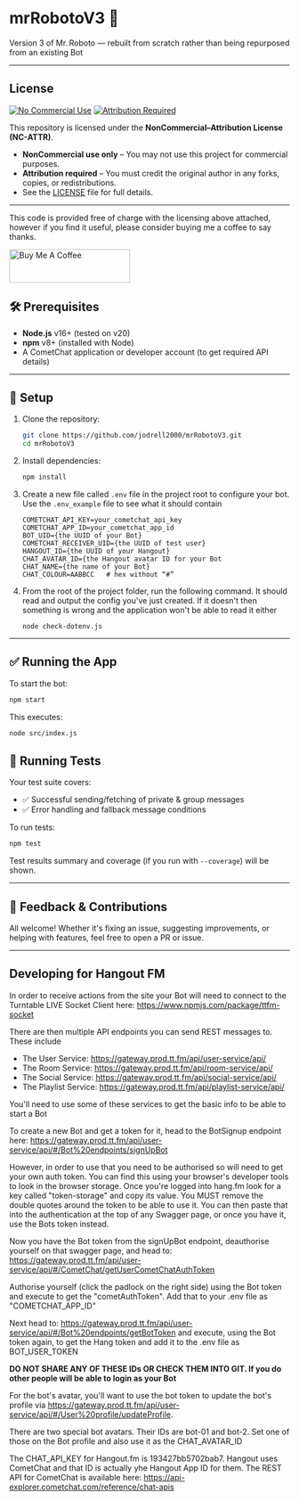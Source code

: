 # mrRobotoV3 🤖

Version 3 of Mr. Roboto — rebuilt from scratch rather than being repurposed from an existing Bot

---

## License

[![No Commercial Use](https://img.shields.io/badge/No%20Commercial%20Use-orange?style=for-the-badge&logo=hand)](LICENSE)
[![Attribution Required](https://img.shields.io/badge/Attribution%20Required-black?style=for-the-badge&logo=book)](LICENSE)

This repository is licensed under the **NonCommercial–Attribution License (NC-ATTR)**.
- **NonCommercial use only** – You may not use this project for commercial purposes.
- **Attribution required** – You must credit the original author in any forks, copies, or redistributions.
- See the [LICENSE](LICENSE) file for full details.

---

This code is provided free of charge with the licensing above attached, however if you find it useful, please consider buying me a coffee to say thanks.

<a href="https://www.buymeacoffee.com/jodrell" target="_blank"><img src="https://cdn.buymeacoffee.com/buttons/v2/default-yellow.png" alt="Buy Me A Coffee" style="height: 60px !important;width: 217px !important;" ></a>

## 🛠️ Prerequisites

- **Node.js** v16+ (tested on v20)
- **npm** v8+ (installed with Node)
- A CometChat application or developer account (to get required API details)

---

## 🚀 Setup

1. Clone the repository:
   ```bash
   git clone https://github.com/jodrell2000/mrRobotoV3.git
   cd mrRobotoV3
   ```
2. Install dependencies:
   ```bash
   npm install
   ```
3. Create a new file called `.env` file in the project root to configure your bot. Use the `.env_example` file to see what it should contain
   ```env
   COMETCHAT_API_KEY=your_cometchat_api_key
   COMETCHAT_APP_ID=your_cometchat_app_id
   BOT_UID={the UUID of your Bot}
   COMETCHAT_RECEIVER_UID={the UUID of test user}
   HANGOUT_ID={the UUID of your Hangout}
   CHAT_AVATAR_ID={the Hangout avatar ID for your Bot
   CHAT_NAME={the name of your Bot}
   CHAT_COLOUR=AABBCC   # hex without “#”
   ```
4. From the root of the project folder, run the following command. It should read and output the config you've just created. If it doesn't then something is wrong and the application won't be able to read it either
   ```
   node check-dotenv.js
   ```
---

## ✅ Running the App

To start the bot:

```bash
npm start
```

This executes:

```bash
node src/index.js
```

## 🧪 Running Tests

Your test suite covers:

- ✅ Successful sending/fetching of private & group messages
- ✅ Error handling and fallback message conditions

To run tests:

```bash
npm test
```

Test results summary and coverage (if you run with `--coverage`) will be shown.

---

## 🤝 Feedback & Contributions

All welcome! Whether it's fixing an issue, suggesting improvements, or helping with features, feel free to open a PR or issue.

---

## Developing for Hangout FM

In order to receive actions from the site your Bot will need to connect to the Turntable LIVE Socket Client here: 
https://www.npmjs.com/package/ttfm-socket

There are then multiple API endpoints you can send REST messages to. These include 

* The User Service: https://gateway.prod.tt.fm/api/user-service/api/
* The Room Service: https://gateway.prod.tt.fm/api/room-service/api/
* The Social Service: https://gateway.prod.tt.fm/api/social-service/api/
* The Playlist Service: https://gateway.prod.tt.fm/api/playlist-service/api/

You'll need to use some of these services to get the basic info to be able to start a Bot

To create a new Bot and get a token for it, head to the BotSignup endpoint here: https://gateway.prod.tt.fm/api/user-service/api/#/Bot%20endpoints/signUpBot

However, in order to use that you need to be authorised so will need to get your own auth token. You can find this using your browser's developer tools to look in the browser storage. Once you're logged into hang.fm look for a key called "token-storage" and copy its value. You MUST remove the double quotes around the token to be able to use it. You can then paste that into the authentication at the top of any Swagger page, or once you have it, use the Bots token instead.

Now you have the Bot token from the signUpBot endpoint, deauthorise yourself on that swagger page, and head to:
https://gateway.prod.tt.fm/api/user-service/api/#/CometChat/getUserCometChatAuthToken

Authorise yourself (click the padlock on the right side) using the Bot token and execute to get the "cometAuthToken". Add that to your .env file as "COMETCHAT_APP_ID"

Next head to: https://gateway.prod.tt.fm/api/user-service/api/#/Bot%20endpoints/getBotToken and execute, using the Bot token again, to get the Hang token and add it to the .env file as BOT_USER_TOKEN

**DO NOT SHARE ANY OF THESE IDs OR CHECK THEM INTO GIT. If you do other people will be able to login as your Bot**

For the bot's avatar, you'll want to use the bot token to update the bot's profile via https://gateway.prod.tt.fm/api/user-service/api/#/User%20profile/updateProfile. 

There are two special bot avatars. Their IDs are bot-01 and bot-2. Set one of those on the Bot profile and also use it as the CHAT_AVATAR_ID

The CHAT_API_KEY for Hangout.fm is 193427bb5702bab7. Hangout uses CometChat and that ID is actually yhe Hangout App ID for them. The REST API for CometChat is available here: https://api-explorer.cometchat.com/reference/chat-apis